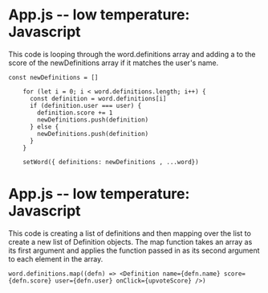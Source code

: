 # App.js -- low temperature: Javascript


This code is looping through the word.definitions array and adding a to the score of the newDefinitions array if it matches the user's name.

```
const newDefinitions = []

    for (let i = 0; i < word.definitions.length; i++) {
      const definition = word.definitions[i]
      if (definition.user === user) {
        definition.score += 1
        newDefinitions.push(definition)
      } else {
        newDefinitions.push(definition)
      }
    }

    setWord({ definitions: newDefinitions , ...word})
```
# App.js -- low temperature: Javascript

This code is creating a list of definitions and then mapping over the list to create a new list of Definition objects. The map function takes an array as its first argument and applies the function passed in as its second argument to each element in the array.

```
word.definitions.map((defn) => <Definition name={defn.name} score={defn.score} user={defn.user} onClick={upvoteScore} />)
```
